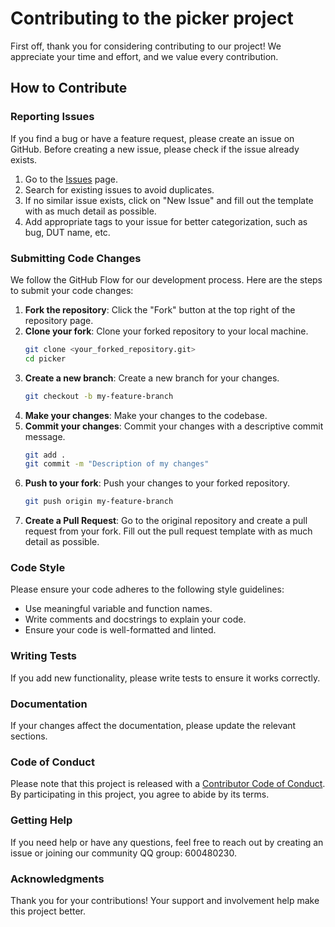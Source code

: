 # Contributing to the picker project

First off, thank you for considering contributing to our project! We appreciate your time and effort, and we value every contribution.

## How to Contribute

### Reporting Issues

If you find a bug or have a feature request, please create an issue on GitHub. Before creating a new issue, please check if the issue already exists.

1. Go to the [Issues](https://github.com/XS-MLVP/picker/issues) page.
2. Search for existing issues to avoid duplicates.
3. If no similar issue exists, click on "New Issue" and fill out the template with as much detail as possible.
4. Add appropriate tags to your issue for better categorization, such as bug, DUT name, etc.

### Submitting Code Changes

We follow the GitHub Flow for our development process. Here are the steps to submit your code changes:

1. **Fork the repository**: Click the "Fork" button at the top right of the repository page.
2. **Clone your fork**: Clone your forked repository to your local machine.
   ```bash
   git clone <your_forked_repository.git>
   cd picker
   ```
3. **Create a new branch**: Create a new branch for your changes.
   ```bash
   git checkout -b my-feature-branch
   ```
4. **Make your changes**: Make your changes to the codebase.
5. **Commit your changes**: Commit your changes with a descriptive commit message.
   ```bash
   git add .
   git commit -m "Description of my changes"
   ```
6. **Push to your fork**: Push your changes to your forked repository.
   ```bash
   git push origin my-feature-branch
   ```
7. **Create a Pull Request**: Go to the original repository and create a pull request from your fork. Fill out the pull request template with as much detail as possible.

### Code Style

Please ensure your code adheres to the following style guidelines:

- Use meaningful variable and function names.
- Write comments and docstrings to explain your code.
- Ensure your code is well-formatted and linted.

### Writing Tests

If you add new functionality, please write tests to ensure it works correctly.


### Documentation

If your changes affect the documentation, please update the relevant sections.

### Code of Conduct

Please note that this project is released with a [Contributor Code of Conduct](CODE_OF_CONDUCT.md). By participating in this project, you agree to abide by its terms.

### Getting Help

If you need help or have any questions, feel free to reach out by creating an issue or joining our community QQ group: 600480230.

### Acknowledgments

Thank you for your contributions! Your support and involvement help make this project better.
